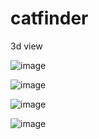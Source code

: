 # catfinder

3d view

![image](https://github.com/user-attachments/assets/0c61dd3b-4eef-46b5-b323-25528d8bc3bf)

![image](https://github.com/user-attachments/assets/c8f40580-91da-4a05-84a9-4e6b5f94f11f)

![image](https://github.com/user-attachments/assets/2c555f51-19b5-4f05-adfe-9e4bbc64a191)

![image](https://github.com/user-attachments/assets/b4d1fe4a-b3f0-4a17-b688-63f4016d36cd)
